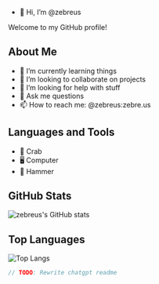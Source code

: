 - 👋 Hi, I’m @zebreus

Welcome to my GitHub profile!

## About Me
- 🌱 I’m currently learning things
- 👯 I’m looking to collaborate on projects
- 🤔 I’m looking for help with stuff
- 💬 Ask me questions
- 📫 How to reach me: @zebreus:zebre.us

## Languages and Tools
- :crab: Crab
- 🖥️ Computer
- 🔨 Hammer

## GitHub Stats
![zebreus's GitHub stats](https://github-readme-stats.vercel.app/api?username=zebreus&show_icons=true&theme=radical)

## Top Languages
![Top Langs](https://github-readme-stats.vercel.app/api/top-langs/?username=zebreus&layout=compact&theme=radical)

<!---
- 👀 I’m interested in software engineering
- 🌱 I’m currently learning Rust 
- 💞️ I’m looking to collaborate on ...
- 📫 How to reach me ...
--->

```typescript
// TODO: Rewrite chatgpt readme
```

<!---
zebreus/zebreus is a ✨ special ✨ repository because its `README.md` (this file) appears on your GitHub profile.
You can click the Preview link to take a look at your changes.
--->

